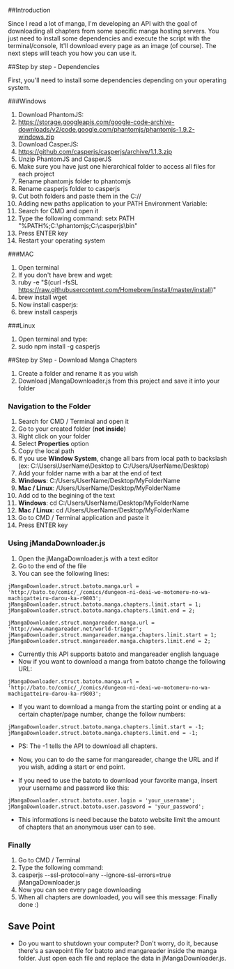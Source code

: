 ##Introduction

Since I read a lot of manga, I'm developing an API with the goal of downloading all chapters from some specific manga hosting servers. You just need to install some dependencies and execute the script with the terminal/console, It'll download every page as an image (of course). The next steps will teach you how you can use it.

##Step by step - Dependencies

First, you'll need to install some dependencies depending on your operating system.

###Windows

1. Download PhantomJS:
  1. https://storage.googleapis.com/google-code-archive-downloads/v2/code.google.com/phantomjs/phantomjs-1.9.2-windows.zip
2. Download CasperJS:
  1. https://github.com/casperjs/casperjs/archive/1.1.3.zip
3. Unzip PhantomJS and CasperJS
  1. Make sure you have just one hierarchical folder to access all files for each project
4. Rename phantomjs folder to phantomjs
5. Rename casperjs folder to casperjs
6. Cut both folders and paste them in the C://
7. Adding new paths application to your PATH Environment Variable:
  1. Search for CMD and open it
  2. Type the following command: setx PATH "%PATH%;C:\phantomjs;C:\casperjs\bin"
  4. Press ENTER key
8. Restart your operating system

###MAC

1. Open terminal
2. If you don't have brew and wget: 
  1. ruby -e "$(curl -fsSL https://raw.githubusercontent.com/Homebrew/install/master/install)"
  2. brew install wget
3. Now install casperjs:
  1. brew install casperjs

###Linux

1. Open terminal and type:
  1. sudo npm install -g casperjs

##Step by Step - Download Manga Chapters

1. Create a folder and rename it as you wish
2. Download jMangaDownloader.js from this project and save it into your folder

### Navigation to the Folder

1. Search for CMD / Terminal and open it
2. Go to your created folder (**not inside**)
3. Right click on your folder
4. Select **Properties** option
5. Copy the local path
  1. If you use **Window System**, change all bars from local path to backslash (ex: C:\Users\UserName\Desktop to C:/Users/UserName/Desktop)
7. Add your folder name with a bar at the end of text
  1. **Windows**: C:/Users/UserName/Desktop/MyFolderName
  2. **Mac / Linux**: /Users/UserName/Desktop/MyFolderName
6. Add cd to the begining of the text
  1. **Windows**: cd C:/Users/UserName/Desktop/MyFolderName
  2. **Mac / Linux**: cd /Users/UserName/Desktop/MyFolderName
7. Go to CMD / Terminal application and paste it
8. Press ENTER key

### Using jMandaDownloader.js

1. Open the jMangaDownloader.js with a text editor
2. Go to the end of the file
3. You can see the following lines:

```
jMangaDownloader.struct.batoto.manga.url = 'http://bato.to/comic/_/comics/dungeon-ni-deai-wo-motomeru-no-wa-machigatteiru-darou-ka-r9803';
jMangaDownloader.struct.batoto.manga.chapters.limit.start = 1;
jMangaDownloader.struct.batoto.manga.chapters.limit.end = 2;

jMangaDownloader.struct.mangareader.manga.url = 'http://www.mangareader.net/world-trigger';
jMangaDownloader.struct.mangareader.manga.chapters.limit.start = 1;
jMangaDownloader.struct.mangareader.manga.chapters.limit.end = 2;
```

- Currently this API supports batoto and mangareader english language
- Now if you want to download a manga from batoto change the following URL:
```
jMangaDownloader.struct.batoto.manga.url = 'http://bato.to/comic/_/comics/dungeon-ni-deai-wo-motomeru-no-wa-machigatteiru-darou-ka-r9803';
```
- If you want to download a manga from the starting point or ending at a certain chapter/page number, change the follow numbers:
```
jMangaDownloader.struct.batoto.manga.chapters.limit.start = -1;
jMangaDownloader.struct.batoto.manga.chapters.limit.end = -1;
```
- PS: The -1 tells the API to download all chapters.
- Now, you can to do the same for mangareader, change the URL and if you wish, adding a start or end point.

- If you need to use the batoto to download your favorite manga, insert your username and password like this:
```
jMangaDownloader.struct.batoto.user.login = 'your_username';
jMangaDownloader.struct.batoto.user.password = 'your_password';
```
- This informations is need because the batoto website limit the amount of chapters that an anonymous user can to see.

### Finally

1. Go to CMD / Terminal
2. Type the following command:
3. casperjs --ssl-protocol=any --ignore-ssl-errors=true jMangaDownloader.js
4. Now you can see every page downloading
5. When all chapters are downloaded, you will see this message: Finally done :)

## Save Point

- Do you want to shutdown your computer? Don't worry, do it, because there's a savepoint file for batoto and mangareader inside the manga folder. Just open each file and replace the data in jMangaDownloader.js.

